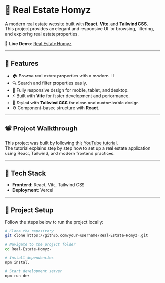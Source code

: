 # 🏡 Real Estate Homyz

A modern real estate website built with **React**, **Vite**, and **Tailwind CSS**.  
This project provides an elegant and responsive UI for browsing, filtering, and exploring real estate properties.

🔗 **Live Demo**: [Real Estate Homyz](https://real-estate-homyz-pied.vercel.app/)

---

## 📌 Features
- 🏠 Browse real estate properties with a modern UI.  
- 🔍 Search and filter properties easily.  
- 📱 Fully responsive design for mobile, tablet, and desktop.  
- ⚡ Built with **Vite** for faster development and performance.  
- 🎨 Styled with **Tailwind CSS** for clean and customizable design.  
- ⚙️ Component-based structure with **React**.  

---

## 📽️ Project Walkthrough
This project was built by following [this YouTube tutorial](https://www.youtube.com/watch?v=edBx-fjgh4k&t=6129s).  
The tutorial explains step by step how to set up a real estate application using React, Tailwind, and modern frontend practices.

---

## 🚀 Tech Stack
- **Frontend**: React, Vite, Tailwind CSS  
- **Deployment**: Vercel  

---

## 📂 Project Setup

Follow the steps below to run the project locally:

```bash
# Clone the repository
git clone https://github.com/your-username/Real-Estate-Homyz-.git

# Navigate to the project folder
cd Real-Estate-Homyz-

# Install dependencies
npm install

# Start development server
npm run dev
